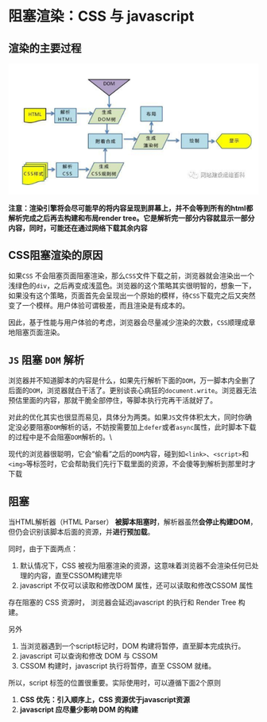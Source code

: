 # 阻塞渲染：CSS 与 javascript

## &#x20;**渲染的主要过程**

![](<../.gitbook/assets/image (42).png>)

**注意：渲染引擎将会尽可能早的将内容呈现到屏幕上，并不会等到所有的html都解析完成之后再去构建和布局render tree。它是解析完一部分内容就显示一部分内容，同时，可能还在通过网络下载其余内容**

## CSS阻塞渲染的原因

如果`CSS` 不会阻塞页面阻塞渲染，那么`CSS`文件下载之前，浏览器就会渲染出一个浅绿色的`div`，之后再变成浅蓝色。浏览器的这个策略其实很明智的，想象一下，如果没有这个策略，页面首先会呈现出一个原始的模样，待`CSS`下载完之后又突然变了一个模样。用户体验可谓极差，而且渲染是有成本的。

因此，基于性能与用户体验的考虑，浏览器会尽量减少渲染的次数，`CSS`顺理成章地阻塞页面渲染。

## `JS` 阻塞 `DOM` 解析

浏览器并不知道脚本的内容是什么，如果先行解析下面的`DOM`，万一脚本内全删了后面的`DOM`，浏览器就白干活了。更别谈丧心病狂的`document.write`。浏览器无法预估里面的内容，那就干脆全部停住，等脚本执行完再干活就好了。

对此的优化其实也很显而易见，具体分为两类。如果`JS`文件体积太大，同时你确定没必要阻塞`DOM`解析的话，不妨按需要加上`defer`或者`async`属性，此时脚本下载的过程中是不会阻塞`DOM`解析的。\


现代的浏览器很聪明，它会“偷看”之后的`DOM`内容，碰到如`<link>`、`<script>`和`<img>`等标签时，它会帮助我们先行下载里面的资源，不会傻等到解析到那里时才下载

## 阻塞

当HTML解析器（HTML Parser） **被脚本阻塞时**，解析器虽然**会停止构建DOM**，但仍会识别该脚本后面的资源，并**进行预加载**。

同时，由于下面两点：

1. 默认情况下，CSS 被视为阻塞渲染的资源，这意味着浏览器不会渲染任何已处理的内容，直至CSSOM构建完毕
2. javascript 不仅可以读取和修改DOM 属性，还可以读取和修改CSSOM 属性

存在阻塞的 CSS 资源时， 浏览器会延迟javascript 的执行和 Render Tree 构建。

另外

1. 当浏览器遇到一个script标记时，DOM 构建将暂停，直至脚本完成执行。
2. javascript 可以查询和修改 DOM 与 CSSOM
3. CSSOM 构建时，javascript 执行将暂停，直至 CSSOM 就绪。

所以，script 标签的位置很重要。实际使用时，可以遵循下面2个原则

1. **CSS 优先：引入顺序上，CSS 资源优于javascript资源**
2. **javascript 应尽量少影响 DOM 的构建**
